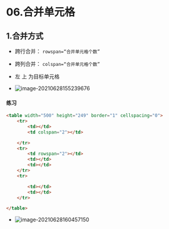 # 06.合并单元格

## 1.合并方式

- 跨行合并： `rowspan=“合并单元格个数”`
- 跨列合并： `colspan=“合并单元格个数”`
- 左 上 为目标单元格

- ![image-20210628155239676](https://raw.githubusercontent.com/TWDH/Leetcode-From-Zero/pictures/img/image-20210628155239676.png)

#### 练习

```html
<table width="500" height="249" border="1" cellspacing="0">
    <tr>
        <td></td>
        <td colspan="2"></td>

    </tr>
    <tr>
        <td rowspan="2"></td>
        <td></td>
        <td></td>
    </tr>
    <tr>

        <td></td>
        <td></td>
    </tr>

</table>
```

- ![image-20210628160457150](https://raw.githubusercontent.com/TWDH/Leetcode-From-Zero/pictures/img/image-20210628160457150.png)
